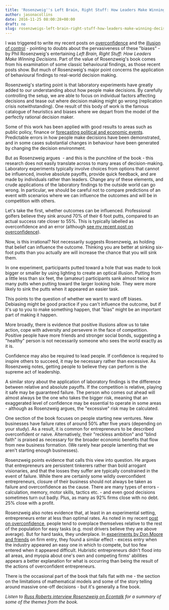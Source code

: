 ```yaml
---
title: 'Rosenzweig''s Left Brain, Right Stuff: How Leaders Make Winning Decisions'
author: jasonacollins
date: 2016-11-25 08:00:28+00:00
draft: no
slug: rosenzweigs-left-brain-right-stuff-how-leaders-make-winning-decisions
---
```


I was triggered to write my recent posts on [overconfidence](https://jasoncollins.blog/overconfident-about-overconfidence/) and the [illusion of control](https://jasoncollins.blog/the-illusion-of-the-illusion-of-control/) - pointing to doubts about the pervasiveness of these "biases" - by Phil Rosenzweig's entertaining *Left Brain, Right Stuff: How Leaders Make Winning Decisions*. Part of the value of Rosenzweig's book comes from his examination of some classic behavioural findings, as those recent posts show. But much of Rosenzweig's major point concerns the application of behavioural findings to real-world decision making.

Rosenzweig's starting point is that laboratory experiments have greatly added to our understanding about how people make decisions. By carefully controlling the setup, we are able to focus on individual factors affecting decisions and tease out where decision making might go wrong (replication crisis notwithstanding). One result of this body of work is the famous catalogue of heuristics and biases where we depart from the model of the perfectly rational decision maker.

Some of this work has been applied with good results to areas such as public policy, finance or [forecasting political and economic events](https://jasoncollins.blog/tetlock-and-gardners-superforecasting-the-art-and-science-of-prediction/). Predictable errors in how people make decisions have been demonstrated, and in some cases substantial changes in behaviour have been generated by changing the decision environment.

But as Rosenzweig argues  - and this is the punchline of the book - this research does not easily translate across to many areas of decision-making. Laboratory experiments typically involve choices from options that cannot be influenced, involve absolute payoffs, provide quick feedback, and are made by individuals rather than leaders. Change any of these elements, and crude applications of the laboratory findings to the outside world can go wrong. In particular, we should be careful not to compare predictions of an event with scenarios where we can influence the outcomes and will be in competition with others.

Let's take the first, whether outcomes can be influenced. Professional golfers believe they sink around 70% of their 6 foot putts, compared to an actual success rate closer to 55%. This is typically labelled as overconfidence and an error (although [see my recent post on overconfidence](https://jasoncollins.blog/overconfident-about-overconfidence/)).

Now, is this irrational? Not necessarily suggests Rosenzweig, as holding that belief can influence the outcome. Thinking you are better at sinking six-foot putts than you actually are will increase the chance that you will sink them.

In one experiment, participants putted toward a hole that was made to look bigger or smaller by using lighting to create an optical illusion. Putting from a little less than six feet, the (amateur) participants sank almost twice as many putts when putting toward the larger looking hole. They were more likely to sink the putts when it appeared an easier task.

This points to the question of whether we want to ward off biases. Debiasing might be good practice if you can't influence the outcome, but if it's up to you to make something happen, that "bias" might be an important part of making it happen.

More broadly, there is evidence that positive illusions allow us to take action, cope with adversity and persevere in the face of competition. Positive people have more friends and stronger social bonds, suggesting a "healthy" person is not necessarily someone who sees the world exactly as it is.

Confidence may also be required to lead people. If confidence is required to inspire others to succeed, it may be necessary rather than excessive. As Rosenzweig notes, getting people to believe they can perform is the supreme act of leadership.

A similar story about the application of laboratory findings is the difference between relative and absolute payoffs. If the competition is relative, playing it safe may be guaranteed failure. The person who comes out ahead will almost always be the one who takes the bigger risk, meaning that an exaggerated level of confidence may be essential to operate in some areas - although as Rosenzweig argues, the "excessive" risk may be calculated.

One section of the book focuses on people starting new ventures. New businesses have failure rates of around 50% after five years (depending on your study). As a result, it is common for entrepreneurs to be described overconfident or naive. Alternatively, their "reckless ambition" and "blind faith" is praised as necessary for the broader economic benefits that flow from new business formation. (We rarely hear people lamenting that we aren't starting enough businesses).

Rosenzweig points evidence that calls this view into question. He argues that  entrepreneurs are persistent tinkerers rather than bold arrogant visionaries, and that the losses they suffer are typically constrained in the event of failure. While there are certainly some wildly overconfident entrepreneurs, closure of their business should not always be taken as failure and overconfidence as the cause. There are many types of errors - calculation, memory, motor skills, tactics etc. - and even good decisions sometimes turn out badly. Plus, as many as 92% firms close with no debt. 25% close with a profit.

Rosenzweig also notes evidence that, at least in an experimental setting, entrepreneurs enter at less than optimal rates. As noted in my recent [post on overconfidence](https://jasoncollins.blog/overconfident-about-overconfidence/), people tend to overplace themselves relative to the rest of the population for easy tasks (e.g. most drivers believe they are above average). But for hard tasks, they underplace. In [experiments by Don Moore and friends](http://doi.org/10.1287/orsc.1060.0243) on firm entry, they found a similar effect - excess entry when the industry appeared an easy one in which to compete, but too few entered when it appeared difficult. Hubristic entrepreneurs didn't flood into all areas, and myopia about one's own and competing firms' abilities appears a better explanation for what is occurring than being the result of the actions of overconfident entrepreneurs.

There is the occasional part of the book that falls flat with me - the section on the limitations of mathematical models and some of the story telling around massive one-off decisions - but it's generally a fine book.

*Listen to [Russ Roberts interview Rosenzweig on Econtalk](http://www.econtalk.org/archives/2015/04/phil_rosenzweig.html) for a summary of some of the themes from the book.*
